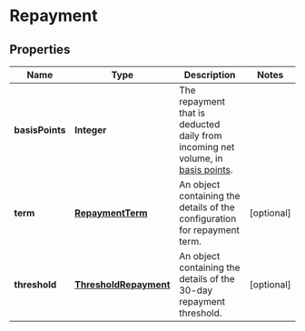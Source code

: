 

# Repayment


## Properties

| Name | Type | Description | Notes |
|------------ | ------------- | ------------- | -------------|
|**basisPoints** | **Integer** | The repayment that is deducted daily from incoming net volume, in [basis points](https://www.investopedia.com/terms/b/basispoint.asp). |  |
|**term** | [**RepaymentTerm**](RepaymentTerm.md) | An object containing the details of the configuration for repayment term. |  [optional] |
|**threshold** | [**ThresholdRepayment**](ThresholdRepayment.md) | An object containing the details of the 30-day repayment threshold. |  [optional] |



